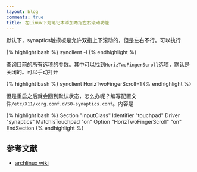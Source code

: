 ```yaml
---
layout: blog
comments: true
title: 在Linux下为笔记本添加两指左右滚动功能
---
```


默认下，synaptics触摸板是允许双指上下滚动的，但是左右不行。可以执行

{% highlight bash %}
synclient -l
{% endhighlight %}

查询目前的所有选项的参数。其中可以找到`HorizTwoFingerScroll`选项，默认是关闭的。可以手动打开

{% highlight bash %}
synclient HorizTwoFingerScroll=1
{% endhighlight %}

但是重启之后就会回到默认状态，怎么办呢？编写配置文件`/etc/X11/xorg.conf.d/50-synaptics.conf`。内容是

{% highlight bash %}
Section "InputClass"
	Identifier "touchpad"
	Driver "synaptics"
	MatchIsTouchpad "on"
	Option "HorizTwoFingerScroll" "on"
EndSection
{% endhighlight %}

## 参考文献

  * [archlinux wiki](https://wiki.archlinux.org/index.php/Touchpad_Synaptics)

